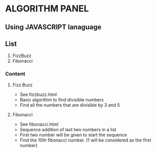 # ALGORITHM PANEL
## Using JAVASCRIPT lanaguage

## List
1. FizzBuzz
2. Fibonacci

### Content
1. Fizz Buzz
	* See fizzbuzz.html
	* Basic algorithm to find divisible numbers
	* Find all the numbers that are divisible by 3 and 5

2. Fibonacci
	* See fibonacci.html
	* Sequence addition of last two numbers in a list
	* First two number will be given to start the sequence
	* Find the 10th fibonacci number. (1 will be considered as the first number)